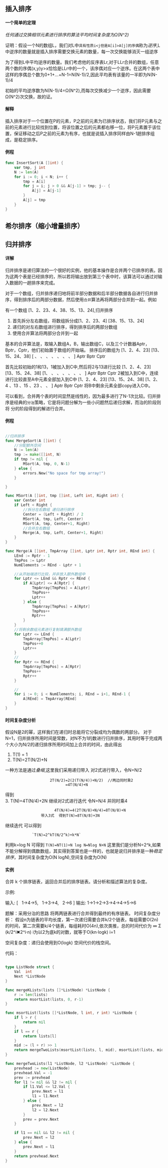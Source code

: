 ## 插入排序
#### 一个简单的定理
*任何通过交换相邻元素进行排序的算法平均时间复杂度为Ω(N^2)*

证明：假设一个N的数组L，我们对L中`具有性质i<j但是A[i]>A[j]的序偶`称为*逆序*,L中逆序的数量就是插入排序需要交换元素的数量，每一次交换能够消灭一组逆序

为了得到L中平均逆序的数量。我们考虑他的反序表Lr,对于LLr合并的数组，任意两个数的序偶(x,y)y>x恰恰是LLr中的一个，该序偶对应一个逆序。在这两个表中这样的序偶总个数为0+1+...+N-1=N(N-1)/2,因此平均表有该量的一半即为N(N-1)/4

初始的平均逆序数为N(N-1)/4=Ω(N^2),而每次交换减少一个逆序，因此需要Ω(N^2)次交换，故的证。

#### 解释 
插入排序对于一个位置在P的元素，P之前的元素为已排序状态，我们将P元素与之前的元素进行比较找到位置，将该位置之后的元素都右移一位，将P元素置于该位置，保证移动之后P之前的元素为有序，也就是说插入排序同样由N-1趟排序组成，是稳定排序。

#### 例程
```go
func InsertSort(A []int) {
	var tmp, j int
	N := len(A)
	for i := 0; i < N; i++ {
		tmp = A[i]
		for j = i; j > 0 && A[j-1] > tmp; j-- {
			A[j] = A[j-1]
		}
		A[j] = tmp
	}
}
```

## 希尔排序（缩小增量排序）







## 归并排序

####  详解
归并排序是递归算法的一个很好的实例，他的基本操作是合并两个已排序的表。因为这两个表是已经排序的，所以若将输出放到第三个表中时，该算法可以通过对输入数据的一趟排序来完成。

对于一个数组，归并排序递归地将前半部分数据和后半部分数据各自进行归并排序，得到排序后的两部分数据，然后使用`合并`算法再将两部分合并到一起。例如

有一个数组 [1、2、23、4、38、15、13、24],归并排序
1. 首先拆分左右数组，将数组拆分成[1、2、23、4] [38、15、13、24]
2. 递归的对左右数组进行排序，得到排序后的两部分数组
3. 使用合并算法将两部分合并到一起


基本的合并算法是，取输入数组A，B，输出数组C，以及三个计数器Aptr，Bptr，Cptr，他们初始置于数组的开始端。
排序后的数组为 [1、2、4、23]    [13、15、24、38]   [ 、 、 、 、 、 、 、 ]
              Aptr             Bptr              Cptr

首先比较初始的1和13，1被加入到C中,然后将2与13进行比较
[1、2、4、23]  [13、15、24、38]   [1、 、 、 、 、 、 、 ]
    Aptr        Bptr                Cptr
2被加入到C中，连续进行比较直至A中元素全部加入到C中
[1、2、4、23]  [13、15、24、38]   [1、2、4 、13 、15 、23 、 、 ]
            Aptr       Bptr                              Cptr
将B中剩余元素全部copy进入C中。

可以看到，合并两个表的时间显然是线性的，因为最多进行了N-1次比较。归并排序是经典的`分治`策略，它是将问题分解为一些小问题然后递归求解，而治的阶段则将
分的阶段得到的解进行合并。

#### 例程
```go

//归并排序
func MergeSort(A []int) {
	//分配额外空间
	N := len(A)
	tmp := make([]int, N)
	if tmp != nil {
		MSort(A, tmp, 0, N-1)
	} else {
		errors.New("No space for tmp array!")
	}

}

func MSort(A []int, tmp []int, Left int, Right int) {
	var Center int
	if Left < Right {
		//拆分左右数组 递归进行排序
		Center = (Left + Right) / 2
		MSort(A, tmp, Left, Center)
		MSort(A, tmp, Center+1, Right)
		//合并左右数组
		Merge(A, tmp, Left, Center+1, Right)
	}
}

func Merge(A []int, TmpArray []int, Lptr int, Rptr int, REnd int) {
	LEnd := Rptr - 1
	TmpPos := Lptr
	NumElements := REnd - Lptr + 1

	//从开始端进行比较，并非放入额外数组中
	for Lptr <= LEnd && Rptr <= REnd {
		if A[Lptr] <= A[Rptr] {
			TmpArray[TmpPos] = A[Lptr]
			TmpPos++
			Lptr++
		} else {
			TmpArray[TmpPos] = A[Rptr]
			TmpPos++
			Rptr++
		}
	}
	//将剩余数组元素进行复制填满额外数组
	for Lptr <= LEnd {
		TmpArray[TmpPos] = A[Lptr]
		TmpPos++0
		Lptr++
	}
	//
	for Rptr <= REnd {
		TmpArray[TmpPos] = A[Rptr]
		TmpPos++
		Rptr++
	}

	//
	for i := 0; i < NumElements; i, REnd = i+1, REnd-1 {
		A[REnd] = TmpArray[REnd]
	}
}

```

#### 时间复杂度分析

假设N是2的幂，这样我们在递归时总能将它分裂成均为偶数的两部分。
对于N=1，归并排序所用时间是常数，对N不为1的数进行归并排序，其用时等于完成两个大小为N/2的递归排序所用时间加上合并的时间，由此得出

1. T(1) = 1
2. T(N)=2T(N/2)+N

一种方法是通过*叠缩*,这里我们采用递归带入
对2式进行带入，令N=N/2
```                    T(N/2)=2(T(N/4))+N/2 
                    2T(N/2)=2(2(T(N/4))+N/2)  //两边同时乘2
					       =4T(N/4)+N
```
得到    
3. T(N)=4T(N/4)+2N
继续对2式进行迭代 令N=N/4 并同时乘4
```
                      4T(N/4)=4(2T(N/8)+N/4)=8T(N/8)+N
				带入3式  得到T(N)=8T(N/8)+3N
```
继续迭代 可以得到

                `T(N)=2^kT(N/2^k)+k*N`
利用k=log N 可得到
             `T(N)=NT(1)+N log N=Nlog N+N`
这里我们是分析N=2^k,如果不能分解得到偶数数组，其实得到答案也是一样的，也就是说归并排序是一种*稳定排序*，其时间复杂度为O(N logN),空间复杂度为O(N)

#### 实例
合并 k 个排序链表，返回合并后的排序链表。请分析和描述算法的复杂度。

示例:

输入:
[
  1->4->5,
  1->3->4,
  2->6
]
输出: 1->1->2->3->4->4->5->6

题解：采用分治的思路 将两两链表进行合并得到最终的有序链表。
时间复杂度分析： 假设n为链表的平均长度，第一次递归需要合并k/2个链表，每组需要O(2n)的时间，第二次需要k/4个链表，每组耗时O(4n),依次类推，总的时间代价为
∞
Σ (k/2^i✖2^i·n)  i为以2为底k的对数，就等于O(kn·logk)
i=1

空间复杂度：递归会使用到O(logk) 空间代价的栈空间。

代码：
```go

type ListNode struct {
	Val  int
	Next *ListNode
}

func mergeKLists(lists []*ListNode) *ListNode {
	r := len(lists)
	return msortList(lists, 0, r-1)
}

func msortList(lists []*ListNode, l int, r int) *ListNode {
	if l > r {
		return nil
	}
	if l == r {
		return lists[l]
	}
	mid := (l + r) >> 1
	return mergeTwoLists(msortList(lists, l, mid), msortList(lists, mid+1, r))
}

func mergeTwoLists(l1 *ListNode, l2 *ListNode) *ListNode {
	prevhead := new(ListNode)
	prevhead.Val = -1
	prev := prevhead
	for l1 != nil && l2 != nil {
		if l1.Val <= l2.Val {
			prev.Next = l1
			l1 = l1.Next
		} else {
			prev.Next = l2
			l2 = l2.Next
		}
		prev = prev.Next
	}

	if l1 == nil && l2 != nil {
		prev.Next = l2
	} else {
		prev.Next = l1
	}
	return prevhead.Next
}

```

